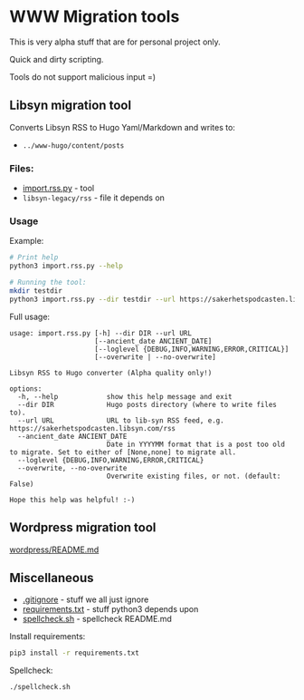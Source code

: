 # WWW Migration tools

This is very alpha stuff that are for personal project only.

Quick and dirty scripting.

Tools do not support malicious input =)

## Libsyn migration tool

Converts Libsyn RSS to Hugo Yaml/Markdown and writes to:
* `../www-hugo/content/posts`

### Files:

* [import.rss.py](import.rss.py) - tool
* `libsyn-legacy/rss` - file it depends on  

### Usage

Example:
``` bash
# Print help
python3 import.rss.py --help

# Running the tool:
mkdir testdir
python3 import.rss.py --dir testdir --url https://sakerhetspodcasten.libsyn.com/rss
```  

Full usage:
```
usage: import.rss.py [-h] --dir DIR --url URL
                     [--ancient_date ANCIENT_DATE]
                     [--loglevel {DEBUG,INFO,WARNING,ERROR,CRITICAL}]
                     [--overwrite | --no-overwrite]

Libsyn RSS to Hugo converter (Alpha quality only!)

options:
  -h, --help            show this help message and exit
  --dir DIR             Hugo posts directory (where to write files to).
  --url URL             URL to lib-syn RSS feed, e.g. https://sakerhetspodcasten.libsyn.com/rss
  --ancient_date ANCIENT_DATE
                        Date in YYYYMM format that is a post too old to migrate. Set to either of [None,none] to migrate all.
  --loglevel {DEBUG,INFO,WARNING,ERROR,CRITICAL}
  --overwrite, --no-overwrite
                        Overwrite existing files, or not. (default: False)

Hope this help was helpful! :-)
```

## Wordpress migration tool

[wordpress/README.md](wordpress/README.md)

## Miscellaneous

* [.gitignore](.gitignore) - stuff we all just ignore
* [requirements.txt](requirements.txt) - stuff python3 depends upon
* [spellcheck.sh](spellcheck.sh) - spellcheck README.md

Install requirements:
``` bash
pip3 install -r requirements.txt
```

Spellcheck:
``` bash
./spellcheck.sh
```
